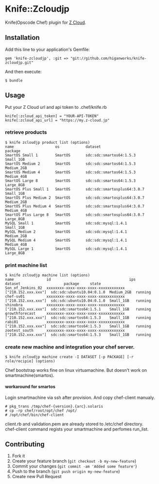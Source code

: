 # Knife::Zcloudjp

Knife(Opscode Chef) plugin for [Z Cloud](http://z-cloud.jp).

## Installation

Add this line to your application's Gemfile:

    gem 'knife-zcloudjp', :git => "git://github.com/higanworks/knife-zcloudjp.git"

And then execute:

    $ bundle

## Usage

Put your Z Cloud url and api token to .chef/knife.rb

    knife[:zcloud_api_token] = "YOUR-API-TOKEN"
    knife[:zcloud_api_url] = "https://my.z-cloud.jp"

### retrieve products

    $ knife zcloudjp product list (options)
    name                   os            dataset                      package
    SmartOS Small 1        SmartOS       sdc:sdc:smartos64:1.5.3      Small_1GB
    SmartOS Medium 2       SmartOS       sdc:sdc:smartos64:1.5.3      Medium_2GB
    SmartOS Medium 4       SmartOS       sdc:sdc:smartos64:1.5.3      Medium_4GB
    SmartOS Large 8        SmartOS       sdc:sdc:smartos64:1.5.3      Large_8GB
    SmartOS Plus Small 1   SmartOS       sdc:sdc:smartosplus64:3.0.7  Small_1GB
    SmartOS Plus Medium 2  SmartOS       sdc:sdc:smartosplus64:3.0.7  Medium_2GB
    SmartOS Plus Medium 4  SmartOS       sdc:sdc:smartosplus64:3.0.7  Medium_4GB
    SmartOS Plus Large 8   SmartOS       sdc:sdc:smartosplus64:3.0.7  Large_8GB
    MySQL Small 1          SmartOS       sdc:sdc:mysql:1.4.1          Small_1GB
    MySQL Medium 2         SmartOS       sdc:sdc:mysql:1.4.1          Medium_2GB
    MySQL Medium 4         SmartOS       sdc:sdc:mysql:1.4.1          Medium_4GB
    MySQL Large 1          SmartOS       sdc:sdc:mysql:1.4.1          Large_8GB

### print machine list

    $ knife zcloudjp machine list (options)
    name               id                                    ips                  dataset                    package     state
    Son_of_Jenkins_02  xxxxxxxx-xxxx-xxxx-xxxx-xxxxxxxxxxxx  ["210.152.xxx.xxx"]  sdc:sdc:ubuntu10.04:0.1.0  Medium_2GB  running
    chef-sv01          xxxxxxxx-xxxx-xxxx-xxxx-xxxxxxxxxxxx  ["210.152.xxx.xxx"]  sdc:sdc:ubuntu10.04:0.1.0  Small_1GB   running
    shinobra           xxxxxxxx-xxxx-xxxx-xxxx-xxxxxxxxxxxx  ["210.152.xxx.xxx"]  sdc:sdc:smartos64:1.5.1    Small_1GB   running
    growthforecast     xxxxxxxx-xxxx-xxxx-xxxx-xxxxxxxxxxxx  ["210.152.xxx.xxx"]  sdc:sdc:smartos64:1.5.3    Small_1GB   running
    rabi01             xxxxxxxx-xxxx-xxxx-xxxx-xxxxxxxxxxxx  ["210.152.xxx.xxx"]  sdc:sdc:smartos64:1.5.3    Small_1GB   running
    zootest_south      xxxxxxxx-xxxx-xxxx-xxxx-xxxxxxxxxxxx  ["210.152.xxx.xxx"]  sdc:sdc:smartos64:1.5.3    Small_1GB   running

### create new machine and integration your chef server.

    $ knife zcloudjp machine create -I DATASET [-p PACKAGE] [-r role/recipie] (options)

Chef bootstrap works fine on linux virtuamachine. But doesn't work on smartmachine(smartos).

#### workaround for smartos

Login smartmachine via ssh after provision. And copy chef-client manualy.

    # pkg_trans /tmp/chef-{version}.{arc}.solaris
    # cp -rp chef/root/opt/chef /opt/
    # /opt/chef/bin/chef-client

client.rb and validation.pem are already stored to /etc/chef directory.  
chef-client command regists your smartmachine and perfomes run_list.

## Contributing

1. Fork it
2. Create your feature branch (`git checkout -b my-new-feature`)
3. Commit your changes (`git commit -am 'Added some feature'`)
4. Push to the branch (`git push origin my-new-feature`)
5. Create new Pull Request
